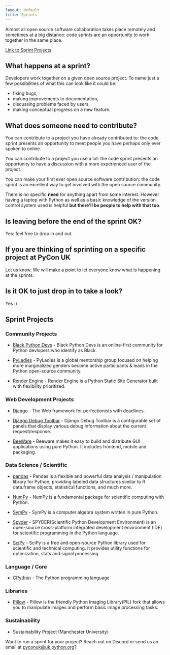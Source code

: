 ```yaml
---
layout: default
title: Sprints
---
```



Almost all open source software collaboration takes place remotely and sometimes
at a big distance: code sprints are an opportunity to work together in the same
place.

[Link to Sprint Projects](#sprint-projects)

## What happens at a sprint?

Developers work together on a given open source project. To name just a few
possibilities of what this can look like it could be:

- fixing bugs,
- making improvements to documentation,
- discussing problems faced by users,
- making conceptual progress on a new feature.

## What does someone need to contribute?

You can contribute to a project you have already contributed to: the code sprint
presents an opportunity to meet people you have perhaps only ever spoken to
online.

You can contribute to a project you use a lot: the code sprint presents an
opportunity to have a discussion with a more experienced user of the project.

You can make your first ever open source software contribution: the code sprint
is an excellent way to get involved with the open source community.

There is no specific **need** for anything apart from some interest. However
having a laptop with Python as well as a basic knowledge of the version control
system used is helpful **but there'll be people to help with that too**.

## Is leaving before the end of the sprint OK?

Yes: feel free to drop in and out.

## If you are thinking of sprinting on a specific project at PyCon UK

Let us know. We will make a point to let everyone know what is happening at the
sprints.

## Is it OK to just drop in to take a look?

Yes :)

## Sprint Projects

### Community Projects

- [Black Python Devs](https://github.com/BlackPythonDevs/blackpythondevs.github.io/issues) - Black Python Devs is an online-first community for Python devlopers who identify as Black.

- [PyLadies](https://github.com/pyladies) - PyLadies is a global mentorship group focused on helping more marginalized genders become active participants & leads in the Python open-source community.

- [Render Engine](https://github.com/render-engine/render-engine/issues) - Render Engine is a Python Static Site Generator built with flexibility prioritized.

### Web Development Projects

- [Django](https://github.com/django/django) - The Web framework for perfectionists with deadlines.

- [Django Debug Toolbar](https://github.com/django-commons/django-debug-toolbar/issues) - Django Debug Toolbar is a configurable set of panels that display various debug information about the current request/response.

- [BeeWare](https://github.com/beeware/beeware.github.io/issues) - Beeware makes it easy to build and distribute GUI applications using pure Python. It includes frontend, mobile and packaging.

### Data Science / Scientific

- [pandas](https://github.com/pandas-dev/pandas) - Pandas is a flexible and powerful data analysis / manipulation library for Python, providing labeled data structures similar to R data.frame objects, statistical functions, and much more.

- [NumPy](https://github.com/numpy/numpy) - NumPy is a fundamental package for scientific computing with Python.

- [SymPy](https://github.com/sympy/sympy/issues) - SymPy is a computer algebra system written in pure Python.

- [Spyder](https://github.com/spyder-ide/spyder/issues) - SPYDER(Scientific Python Development Environment) is an open-source cross-platform integrated development environment (IDE) for scientific programming in the Python language.

- [SciPy](https://github.com/scipy/scipy/issues) - SciPy is a free and open-source Python library used for scientific and technical computing. It provides utility functions for optimization, stats and signal processing.

### Language / Core

- [CPython](https://github.com/python/cpython/issues/) - The Python programming language.

### Libraries

- [Pillow](https://github.com/python-pillow/Pillow) - Pillow is the friendly Python Imaging Library(PIL) fork that allows you to manipulate images and perform basic image processing tasks.

### Sustainability

- Sustainability Project (Manchester University)

Want to run a sprint for your project? Reach out on Discord or send us an email at pyconuk@uk.python.org?
